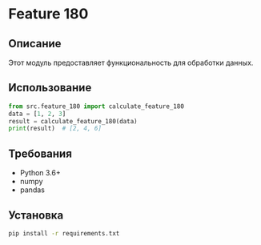 # Feature 180
## Описание
Этот модуль предоставляет функциональность для обработки данных.
## Использование
```python
from src.feature_180 import calculate_feature_180
data = [1, 2, 3]
result = calculate_feature_180(data)
print(result)  # [2, 4, 6]
```
## Требования
- Python 3.6+
- numpy
- pandas
## Установка
```bash
pip install -r requirements.txt
```